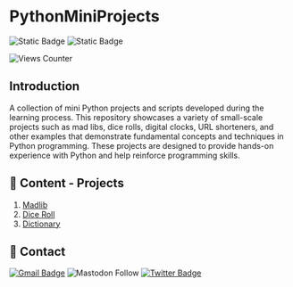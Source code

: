 # PythonMiniProjects

![Static Badge](https://img.shields.io/badge/python-MiniProjects-blue?logo=python)
![Static Badge](https://img.shields.io/badge/IDE-VsCode-blue)

![Views Counter](https://views-counter.vercel.app/badge?pageId=https%3A%2F%2Fgithub%2Ecom%2Fstorlak%2FPythonMiniProjects&leftColor=000000&rightColor=0adb3f&type=total&label=Viewers&style=none)

## Introduction

A collection of mini Python projects and scripts developed during the learning process. This repository showcases a variety of small-scale projects such as mad libs, dice rolls, digital clocks, URL shorteners, and other examples that demonstrate fundamental concepts and techniques in Python programming. These projects are designed to provide hands-on experience with Python and help reinforce programming skills.

## 🚀 Content - Projects

1. [Madlib](/001%20-%20MadLib/)
2. [Dice Roll](002%20-%20Dice%20Roll)
3. [Dictionary](/003%20-%20Dictionary)

## 🙇 Contact

[![Gmail Badge](https://img.shields.io/badge/-serdartorlak-c14438?style=flat&logo=Gmail&logoColor=white&link=mailto:serdartorlak@gmail.com)](mailto:serdartorlak@gmail.com)
![Mastodon Follow](https://img.shields.io/mastodon/follow/111266776829036638?style=flat&logo=mastodon&color=blue)
[![Twitter Badge](https://img.shields.io/badge/-@serdartorlak-1ca0f1?style=flat&labelColor=1ca0f1&logo=twitter&logoColor=white&link=https://twitter.com/serdartorlak)](https://twitter.com/serdartorlak)
